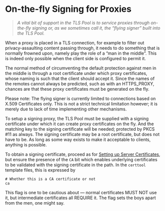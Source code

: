 On-the-fly Signing for Proxies
==============================

>   *A vital bit of support in the TLS Pool is to service proxies through
>   on-the-fly signing or, as we sometimes call it, the “flying signer” built
>   into the TLS Pool.*

When a proxy is placed in a TLS connection, for example to filter out
privacy-assaulting content passing through, it needs to do something that is
normally frowned upon, namely play the role of a “man in the middle”.  This is
indeed only possible when the client side is configured to permit it.

The normal method of circumventing the default protection against men in the
middle is through a root certificate under which proxy certificates, whose
naming is such that the client should accept it.  Since the names of the remotes
cannot always be predicted, such as with an HTTPS\_PROXY, chances are that these
proxy certificates must be generated on the fly.

Please note: The flying signer is currently limited to connections based on
X.509 Certificates only.  This is not a strict technical limitation however; it
is merely due to lack of time implementing other mechanisms.

To setup a signing proxy, the TLS Pool must be supplied with a signing
certificate under which it can create proxy certificates on the fly.  And the
matching key to the signing certificate will be needed; protected by PKCS \#11
as always.  The signing certificate may be  a root certificate, but does not
have to be.  As long as some way exists to make it acceptable to clients,
anything is possible.

To obtain a signing certificate, proceed as for [Setting up Server
Certificates](setup-srvcert.html), but ensure the presence of the `CA` bit which
enables underlying certificates to be validated with the signing certificate in
the path.  In the `certtool` template files, this is expressed by

~~~~~~~~~~~~~~~~~~~~~~~~~~~~~~~~~~~~~~~~~~~~~~~~~~~~~~~~~~~~~~~~~~~~~~~~~~~~~~~~
# Whether this is a CA certificate or not
ca
~~~~~~~~~~~~~~~~~~~~~~~~~~~~~~~~~~~~~~~~~~~~~~~~~~~~~~~~~~~~~~~~~~~~~~~~~~~~~~~~

This flag is one to be cautious about — normal certificates MUST NOT use it, but
intermediate certificates all REQUIRE it.  The flag sets the boys apart from the
men, one might say.
